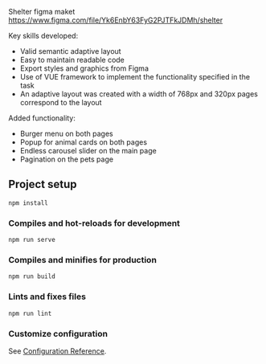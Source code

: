 Shelter figma maket https://www.figma.com/file/Yk6EnbY63FyG2PJTFkJDMh/shelter

Key skills developed:
* Valid semantic adaptive layout
* Easy to maintain readable code
* Export styles and graphics from Figma
* Use of VUE framework to implement the functionality specified in the task
* An adaptive layout was created with a width of 768px and 320px pages correspond to the layout

Added functionality:
* Burger menu on both pages
* Popup for animal cards on both pages
* Endless carousel slider on the main page
* Pagination on the pets page

## Project setup
```
npm install
```

### Compiles and hot-reloads for development
```
npm run serve
```

### Compiles and minifies for production
```
npm run build
```

### Lints and fixes files
```
npm run lint
```

### Customize configuration
See [Configuration Reference](https://cli.vuejs.org/config/).

